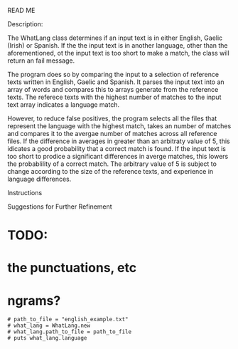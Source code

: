 READ ME

Description:

The WhatLang class determines if an  input text is in either English, Gaelic (Irish) or Spanish.  If the the input text is in another language, other than the aforementioned, ot the input text is too short to make a match, the class will return an fail message.

The program does so by comparing the input to a selection of reference texts written in English, Gaelic and Spanish.  It parses the input text into an array of words and compares this to arrays generate from the reference texts.  The referece texts with the highest number of matches to the input text array indicates a language match.  

However, to reduce false positives, the program selects all the files that represent the language with the highest match, takes an number of matches and compares it to the avergae number of matches across all reference files.  If the difference in averages in greater than an arbitraty value of 5, this idicates a good probability that a correct match is found.  If the input text is too short to prodice a significant differences in averge matches, this lowers the probablility of a correct match.  The arbitrary value of 5 is subject to change according to the size of the reference texts, and experience in language differences.

Instructions



Suggestions for Further Refinement



  # TODO:
  # the punctuations, etc
  # ngrams?




	# path_to_file = "english_example.txt"
	# what_lang = WhatLang.new
	# what_lang.path_to_file = path_to_file
	# puts what_lang.language